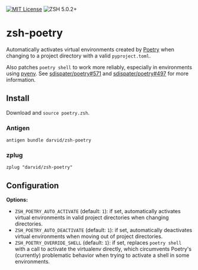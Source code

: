 [![MIT License](https://img.shields.io/badge/license-MIT-blue.svg)](./LICENSE)
![ZSH 5.0.2+](https://img.shields.io/badge/zsh-v5.0.2-orange.svg)

# zsh-poetry
Automatically activates virtual environments created by [Poetry] when
changing to a project directory with a valid ``pyproject.toml``.

Also patches ``poetry shell`` to work more reliably, especially in
environments using [pyenv]. See [sdispater/poetry#571][i571] and
[sdispater/poetry#497][i497] for more information.

[Poetry]: https://poetry.eustace.io/
[pyenv]: https://github.com/pyenv/pyenv
[i571]: https://github.com/sdispater/poetry/issues/571
[i497]: https://github.com/sdispater/poetry/issues/497


## Install
Download and `source poetry.zsh`.

### Antigen
`antigen bundle darvid/zsh-poetry`

### zplug
`zplug "darvid/zsh-poetry"`


## Configuration

**Options:**
* `ZSH_POETRY_AUTO_ACTIVATE` (default: `1`): if set, automatically
  activates virtual environments in valid project directories when
  changing directories.
* `ZSH_POETRY_AUTO_DEACTIVATE` (default: `1`): if set, automatically
  deactivates virtual environments when moving out of project directories.
* `ZSH_POETRY_OVERRIDE_SHELL` (default: `1`): if set, replaces
  ``poetry shell`` with a call to activate the virtualenv directly,
  which circumvents Poetry's (currently) problematic behavior when trying
  to activate a shell in some environments.

